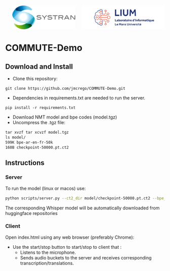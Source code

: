 <p align="right"> <img src="pics/SYSTRAN.png" height="75"/> &nbsp; &nbsp; <img src="pics/LIUM.png" height="75"/> </p>

# COMMUTE-Demo

## Download and Install

* Clone this repository:
```
git clone https://github.com/jmcrego/COMMUTE-Demo.git
```
* Dependencies in requirements.txt are needed to run the server.
```
pip install -r requirements.txt
```
* Download NMT model and bpe codes (model.tgz)
* Uncompress the .tgz file:
```
tar xvzf tar xcvzf model.tgz
ls model/
599K bpe-ar-en-fr-50k
160B checkpoint-50000.pt.ct2
```

## Instructions

### Server

To run the model (linux or macos) use:

```bash
python scripts/server.py --ct2_dir model/checkpoint-50000.pt.ct2 --bpe_file model/bpe-ar-en-fr-50k
```
The corresponding Whisper model will be automatically downloaded from huggingface repositories

### Client

Open index.html using any web browser (preferably Chrome):
* Use the start/stop button to start/stop to client that :
  - Listens to the microphone.
  - Sends audio buckets to the server and receives corresponding transcription/translations.
